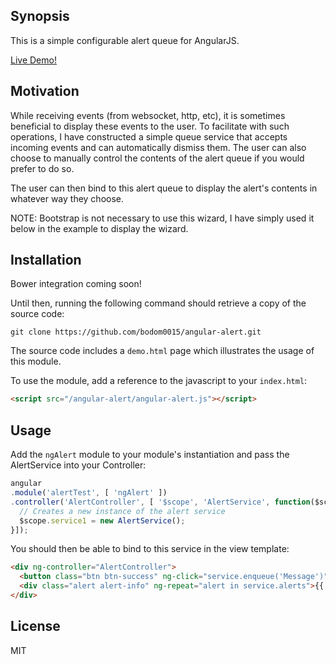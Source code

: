 ## Synopsis

This is a simple configurable alert queue for AngularJS.

[Live Demo!](http://bodom0015.game-server.cc/bower_components/angular-alert/demo.html)

## Motivation
While receiving events (from websocket, http, etc), it is sometimes beneficial to display these events to the user. To facilitate with such operations, I have constructed a simple queue service that accepts incoming events and can automatically dismiss them. The user can also choose to manually control the contents of the alert queue if you would prefer to do so.

The user can then bind to this alert queue to display the alert's contents in whatever way they choose.

NOTE: Bootstrap is not necessary to use this wizard, I have simply used it below in the example to display the wizard.

## Installation
Bower integration coming soon!

Until then, running the following command should retrieve a copy of the source code:
```git
git clone https://github.com/bodom0015/angular-alert.git
```

The source code includes a `demo.html` page which illustrates the usage of this module.

To use the module, add a reference to the javascript to your `index.html`:
```html
<script src="/angular-alert/angular-alert.js"></script>
```
    
## Usage
    
Add the `ngAlert` module to your module's instantiation and pass the AlertService into your Controller:
```js
angular
.module('alertTest', [ 'ngAlert' ])
.controller('AlertController', [ '$scope', 'AlertService', function($scope, AlertService) {
  // Creates a new instance of the alert service
  $scope.service1 = new AlertService();
}]);
```

You should then be able to bind to this service in the view template:
```html
<div ng-controller="AlertController">
  <button class="btn btn-success" ng-click="service.enqueue('Message')">Enqueue</button>
  <div class="alert alert-info" ng-repeat="alert in service.alerts">{{ alert.message }}</div>
</div>
```

## License

MIT